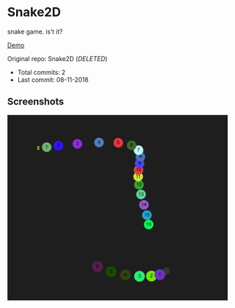 # Snake2D

snake game. is't it?

[Demo](https://hoangtran0410.github.io/p5js-playground/2018/snake2d/)

Original repo: Snake2D (*DELETED*)
+ Total commits: 2
+ Last commit: 08-11-2018

## Screenshots

![screenshot](./1.png)